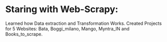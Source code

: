# Staring with Web-Scrapy:
Learned how Data extraction and Transformation Works.
Created Projects for 5 Websites: Bata, Boggi_milano, Mango, Myntra_IN and Books_to_scrape.
